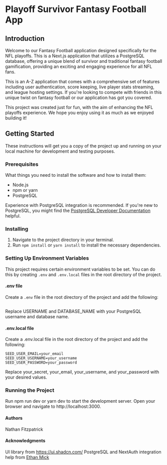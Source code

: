# Playoff Survivor Fantasy Football App

## Introduction

Welcome to our Fantasy Football application designed specifically for the NFL playoffs. This is a Next.js application that utilizes a PostgreSQL database, offering a unique blend of survivor and traditional fantasy football gamification, providing an exciting and engaging experience for all NFL fans.

This is an A-Z application that comes with a comprehensive set of features including user authentication, score keeping, live player stats streaming, and league hosting settings. If you're looking to compete with friends in this unique twist on fantasy football or our application has got you covered.

This project was created just for fun, with the aim of enhancing the NFL playoffs experience. We hope you enjoy using it as much as we enjoyed building it!

## Getting Started

These instructions will get you a copy of the project up and running on your local machine for development and testing purposes.

### Prerequisites

What things you need to install the software and how to install them:

- Node.js
- npm or yarn
- PostgreSQL

Experience with PostgreSQL integration is recommended. If you're new to PostgreSQL, you might find the [PostgreSQL Developer Documentation](https://www.postgresql.org/docs/current/index.html) helpful.


### Installing

1. Navigate to the project directory in your terminal.
2. Run `npm install` or `yarn install` to install the necessary dependencies.

### Setting Up Environment Variables

This project requires certain environment variables to be set. You can do this by creating `.env` and `.env.local` files in the root directory of the project.

#### .env file

Create a `.env` file in the root directory of the project and add the following:

```DATABASE_URL="postgresql://USERNAME@localhost:5432/DATABASE_NAME?schema=public"
```

Replace USERNAME and DATABASE_NAME with your PostgreSQL username and database name.

#### .env.local file

Create a .env.local file in the root directory of the project and add the following:

```NEXTAUTH_SECRET=your_secret
SEED_USER_EMAIL=your_email
SEED_USER_USERNAME=your_username
SEED_USER_PASSWORD=your_password
```

Replace your_secret, your_email, your_username, and your_password with your desired values.


### Running the Project

Run npm run dev or yarn dev to start the development server.
Open your browser and navigate to http://localhost:3000.

#### Authors

Nathan Fitzpatrick

#### Acknowledgments

UI library from https://ui.shadcn.com/
PostgreSQL and NextAuth integration help from [Ethan Mick](https://www.youtube.com/@ethan_mick)